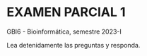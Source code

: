 # EXAMEN PARCIAL 1
GBI6 - Bioinformática, semestre 2023-I

Lea detenidamente las preguntas y responda. 
